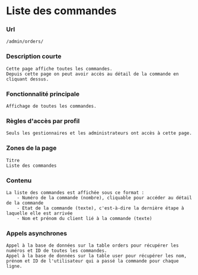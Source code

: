# Liste des commandes

### Url
    /admin/orders/

### Description courte
    Cette page affiche toutes les commandes.
    Depuis cette page on peut avoir accès au détail de la commande en cliquant dessus.
   
### Fonctionnalité principale
    Affichage de toutes les commandes.

### Règles d'accès par profil
    Seuls les gestionnaires et les administrateurs ont accès à cette page.

### Zones de la page
    Titre
    Liste des commandes

### Contenu
    La liste des commandes est affichée sous ce format :
        - Numéro de la commande (nombre), cliquable pour accéder au détail de la commande
        - Etat de la commande (texte), c'est-à-dire la dernière étape à laquelle elle est arrivée
        - Nom et prénom du client lié à la commande (texte)
 
### Appels asynchrones
    Appel à la base de données sur la table orders pour récupérer les numéros et ID de toutes les commandes.
    Appel à la base de données sur la table user pour récupérer les nom, prénom et ID de l'utilisateur qui a passé la commande pour chaque ligne.